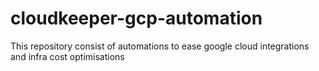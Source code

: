 # cloudkeeper-gcp-automation
This repository consist of automations to ease google cloud integrations and infra cost optimisations
